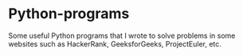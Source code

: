 # Python-programs
Some useful Python programs that I wrote to solve problems in some websites such as HackerRank, GeeksforGeeks, ProjectEuler, etc.

